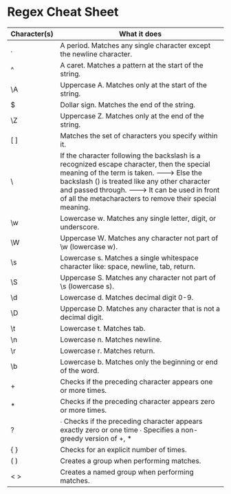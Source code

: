 # Regex Cheat Sheet

| Character(s) | What it does |
|--------------|--------------|
. | A period. Matches any single character except the newline character.
^ | A caret. Matches a pattern at the start of the string.
\A| Uppercase A. Matches only at the start of the string.
$ | Dollar sign. Matches the end of the string.
\Z| Uppercase Z. Matches only at the end of the string.
[ ]| Matches the set of characters you specify within it.
\ | If the character following the backslash is a recognized escape character, then the special meaning of the term is taken. ---> Else the backslash () is treated like any other character and passed through. ---> It can be used in front of all the metacharacters to remove their special meaning.
\w | Lowercase w. Matches any single letter, digit, or underscore.
\W | Uppercase W. Matches any character not part of \w (lowercase w).
\s | Lowercase s. Matches a single whitespace character like: space, newline, tab, return.
\S | Uppercase S. Matches any character not part of \s (lowercase s).
\d | Lowercase d. Matches decimal digit 0-9.
\D | Uppercase D. Matches any character that is not a decimal digit.
\t | Lowercase t. Matches tab.
\n | Lowercase n. Matches newline.
\r | Lowercase r. Matches return.
\b | Lowercase b. Matches only the beginning or end of the word.
\+ | Checks if the preceding character appears one or more times.
\* | Checks if the preceding character appears zero or more times.
? |∙ Checks if the preceding character appears exactly zero or one time ∙ Specifies a non-greedy version of +, *
{ } | Checks for an explicit number of times.
( ) | Creates a group when performing matches.
< > | Creates a named group when performing matches.
